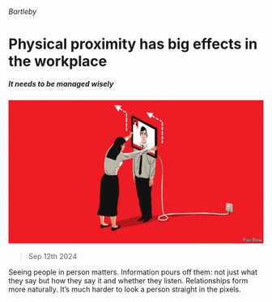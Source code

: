 ###### Bartleby

# Physical proximity has big effects in the workplace 

##### It needs to be managed wisely 

![image](images/20240914_WBD002.jpg) 

> Sep 12th 2024 

Seeing people in person matters. Information pours off them: not just what they say but how they say it and whether they listen. Relationships form more naturally. It’s much harder to look a person straight in the pixels.

